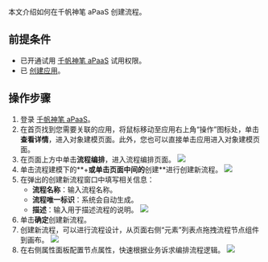 本文介绍如何在千帆神笔 aPaaS 创建流程。



## 前提条件


- 已开通试用 [千帆神笔 aPaaS](https://cloud.tencent.com/login?&s_url=https://apaas.cloud.tencent.com/sign/cloud) 试用权限。
- 已 [创建应用](https://cloud.tencent.com/document/product/1365/51314)。


## 操作步骤
1. 登录 [千帆神笔 aPaaS](https://apaas.cloud.tencent.com/backend)。
2. 在首页找到您需要关联的应用，将鼠标移动至应用右上角“操作”图标处，单击**查看详情**，进入对象建模页面。此外，您也可以直接单击应用进入对象建模页面。
3. 在页面上方中单击**流程编排**，进入流程编排页面。
![](https://qcloudimg.tencent-cloud.cn/raw/e6bc0ca6146998efdc291d8952c77906.png)
4. 单击流程建模下的**+**或单击页面中间的**创建**进行创建新流程。
![](https://qcloudimg.tencent-cloud.cn/raw/af2978353a50bbbf12beecf1c5f5d9ae.png)
5. 在弹出的创建新流程窗口中填写相关信息：
	- **流程名称**：输入流程名称。
	- **流程唯一标识**：系统会自动生成。
	- **描述**：输入用于描述流程的说明。
![](https://main.qcloudimg.com/raw/1131139a7cc6e6743d97accb751c3748.jpg)
6. 单击**确定**创建新流程。
7. 创建新流程，可以进行流程设计，从页面右侧“元素”列表点拖拽流程节点组件到画布。
![](https://qcloudimg.tencent-cloud.cn/raw/4550520327e543874ccdc32f9188b5a5.png)
8. 在右侧属性面板配置节点属性，快速根据业务诉求编排流程逻辑。
![](https://qcloudimg.tencent-cloud.cn/raw/bff0d1e599b062551435b3487e7f2d51.png)


